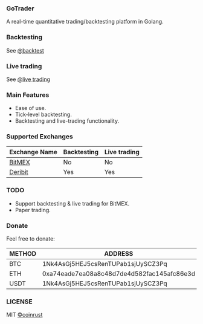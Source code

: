 ### GoTrader
A real-time quantitative trading/backtesting platform in Golang.

### Backtesting
See [@backtest](https://github.com/coinrust/gotrader/blob/master/examples/backtest/main.go)

### Live trading
See [@live trading](https://github.com/coinrust/gotrader/blob/master/examples/live/main.go)

### Main Features
* Ease of use.
* Tick-level backtesting.
* Backtesting and live-trading functionality.

### Supported Exchanges
| Exchange Name                                    | Backtesting       | Live trading      |
| ------------------------------------------------ |------------------ | ----------------- |
| [BitMEX](https://www.bitmex.com/register/o0Duru) | No                | No                |
| [Deribit](https://www.deribit.com/reg-7357.93)   | Yes               | Yes               |

### TODO
* Support backtesting & live trading for BitMEX.
* Paper trading.

### Donate

Feel free to donate:

| METHOD  | ADDRESS                                     |
|-------- |-------------------------------------------- |
| BTC     | 1Nk4AsGj5HEJ5csRenTUPab1sjUySCZ3Pq          |
| ETH     | 0xa74eade7ea08a8c48d7de4d582fac145afc86e3d  |
| USDT    | 1Nk4AsGj5HEJ5csRenTUPab1sjUySCZ3Pq          |

### LICENSE
MIT [©coinrust](https://github.com/coinrust)